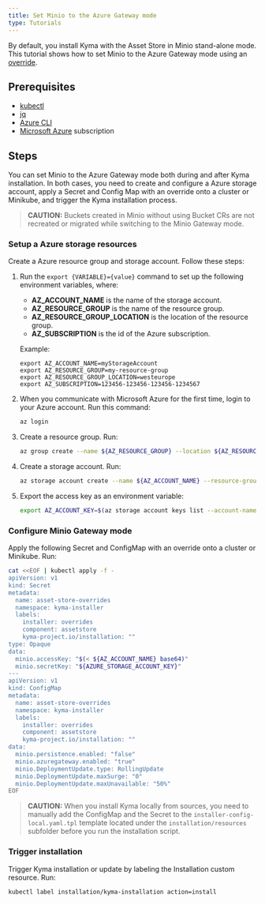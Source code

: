 ```yaml
---
title: Set Minio to the Azure Gateway mode
type: Tutorials
---
```


By default, you install Kyma with the Asset Store in Minio stand-alone mode. This tutorial shows how to set Minio to the Azure Gateway mode using an [override](/root/kyma/#configuration-helm-overrides-for-kyma-installation).

## Prerequisites

- [kubectl](https://kubernetes.io/docs/tasks/tools/install-kubectl/)
- [jq](https://stedolan.github.io/jq/)
- [Azure CLI](https://docs.microsoft.com/en-us/cli/azure)
- [Microsoft Azure](http://azure.com) subscription

## Steps

You can set Minio to the Azure Gateway mode both during and after Kyma installation. In both cases, you need to create and configure a Azure storage account, apply a Secret and Config Map with an override onto a cluster or Minikube, and trigger the Kyma installation process. 

>**CAUTION:** Buckets created in Minio without using Bucket CRs are not recreated or migrated while switching to the Minio Gateway mode.

### Setup a Azure storage resources

Create a Azure resource group and storage account. Follow these steps:

1. Run the `export {VARIABLE}={value}` command to set up the following environment variables, where:

    - **AZ_ACCOUNT_NAME** is the name of the storage account.
    - **AZ_RESOURCE_GROUP** is the name of the resource group.
    - **AZ_RESOURCE_GROUP_LOCATION** is the location of the resource group.
    - **AZ_SUBSCRIPTION** is the id of the Azure subscription.

    Example:
    ```
    export AZ_ACCOUNT_NAME=myStorageAccount
    export AZ_RESOURCE_GROUP=my-resource-group
    export AZ_RESOURCE_GROUP_LOCATION=westeurope
    export AZ_SUBSCRIPTION=123456-123456-123456-1234567
    ```
2. When you communicate with Microsoft Azure for the first time, login to your Azure account. Run this command:
    ```bash
    az login
    ```
3. Create a resource group. Run:
    ```bash
    az group create --name ${AZ_RESOURCE_GROUP} --location ${AZ_RESOURCE_GROUP_LOCATION} --subscription ${AZ_SUBSCRIPTION}
    ```
4. Create a storage account. Run:
    ```bash
    az storage account create --name ${AZ_ACCOUNT_NAME} --resource-group ${AZ_RESOURCE_GROUP} --subscription ${AZ_SUBSCRIPTION}
    ```
5. Export the access key as an environment variable:
    ```bash
    export AZ_ACCOUNT_KEY=$(az storage account keys list --account-name ${AZ_ACCOUNT_NAME} --resource-group ${AZ_RESOURCE_GROUP} --subscription ${AZ_SUBSCRIPTION} | jq '.[0].value' -r | base64)
    ```

### Configure Minio Gateway mode

Apply the following Secret and ConfigMap with an override onto a cluster or Minikube. Run:
```bash
cat <<EOF | kubectl apply -f -
apiVersion: v1
kind: Secret
metadata:
  name: asset-store-overrides
  namespace: kyma-installer
  labels:
    installer: overrides
    component: assetstore
    kyma-project.io/installation: ""
type: Opaque
data:
  minio.accessKey: "$(< ${AZ_ACCOUNT_NAME} base64)"
  minio.secretKey: "${AZURE_STORAGE_ACCOUNT_KEY}"
---
apiVersion: v1
kind: ConfigMap
metadata:
  name: asset-store-overrides
  namespace: kyma-installer
  labels:
    installer: overrides
    component: assetstore
    kyma-project.io/installation: ""
data:
  minio.persistence.enabled: "false"
  minio.azuregateway.enabled: "true"
  minio.DeploymentUpdate.type: RollingUpdate
  minio.DeploymentUpdate.maxSurge: "0"
  minio.DeploymentUpdate.maxUnavailable: "50%"
EOF
```
>**CAUTION:** When you install Kyma locally from sources, you need to manually add the ConfigMap and the Secret to the `installer-config-local.yaml.tpl` template located under the `installation/resources` subfolder before you run the installation script.

### Trigger installation

Trigger Kyma installation or update by labeling the Installation custom resource. Run:
```bash
kubectl label installation/kyma-installation action=install
```
